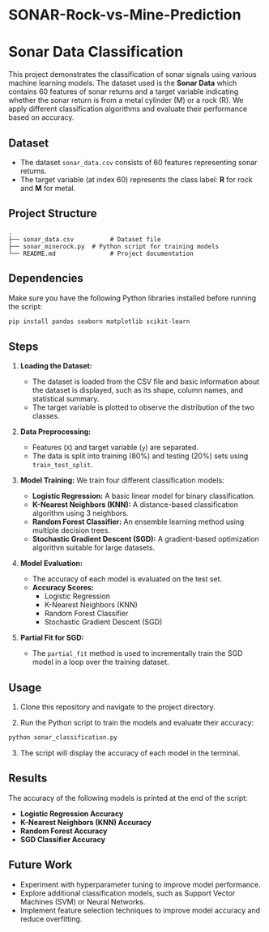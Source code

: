 # SONAR-Rock-vs-Mine-Prediction


# Sonar Data Classification

This project demonstrates the classification of sonar signals using various machine learning models. The dataset used is the **Sonar Data** which contains 60 features of sonar returns and a target variable indicating whether the sonar return is from a metal cylinder (M) or a rock (R). We apply different classification algorithms and evaluate their performance based on accuracy.

## Dataset

- The dataset `sonar_data.csv` consists of 60 features representing sonar returns.
- The target variable (at index 60) represents the class label: **R** for rock and **M** for metal.

## Project Structure

```plaintext
.
├── sonar_data.csv          # Dataset file
├── sonar_minerock.py  # Python script for training models
└── README.md               # Project documentation
```

## Dependencies

Make sure you have the following Python libraries installed before running the script:

```bash
pip install pandas seaborn matplotlib scikit-learn
```

## Steps

1. **Loading the Dataset:**
   - The dataset is loaded from the CSV file and basic information about the dataset is displayed, such as its shape, column names, and statistical summary.
   - The target variable is plotted to observe the distribution of the two classes.

2. **Data Preprocessing:**
   - Features (`X`) and target variable (`y`) are separated.
   - The data is split into training (80%) and testing (20%) sets using `train_test_split`.

3. **Model Training:**
   We train four different classification models:

   - **Logistic Regression:** A basic linear model for binary classification.
   - **K-Nearest Neighbors (KNN):** A distance-based classification algorithm using 3 neighbors.
   - **Random Forest Classifier:** An ensemble learning method using multiple decision trees.
   - **Stochastic Gradient Descent (SGD):** A gradient-based optimization algorithm suitable for large datasets.

4. **Model Evaluation:**
   - The accuracy of each model is evaluated on the test set.
   - **Accuracy Scores:**
     - Logistic Regression
     - K-Nearest Neighbors (KNN)
     - Random Forest Classifier
     - Stochastic Gradient Descent (SGD)

5. **Partial Fit for SGD:**
   - The `partial_fit` method is used to incrementally train the SGD model in a loop over the training dataset.

## Usage

1. Clone this repository and navigate to the project directory.

2. Run the Python script to train the models and evaluate their accuracy:

```bash
python sonar_classification.py
```

3. The script will display the accuracy of each model in the terminal.

## Results

The accuracy of the following models is printed at the end of the script:

- **Logistic Regression Accuracy**
- **K-Nearest Neighbors (KNN) Accuracy**
- **Random Forest Accuracy**
- **SGD Classifier Accuracy**

## Future Work

- Experiment with hyperparameter tuning to improve model performance.
- Explore additional classification models, such as Support Vector Machines (SVM) or Neural Networks.
- Implement feature selection techniques to improve model accuracy and reduce overfitting.
